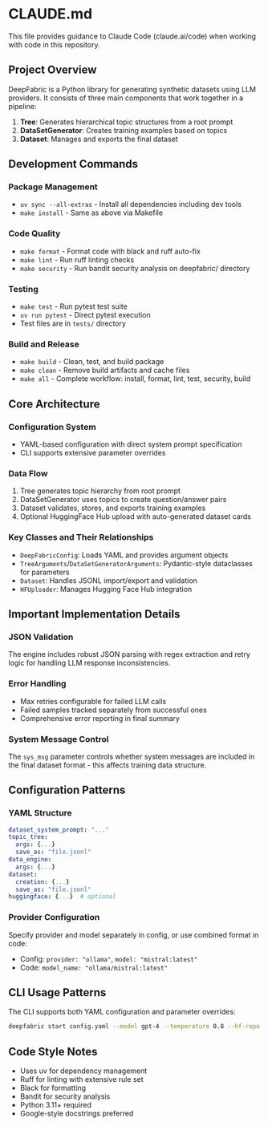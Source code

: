 # CLAUDE.md

This file provides guidance to Claude Code (claude.ai/code) when working with code in this repository.

## Project Overview

DeepFabric is a Python library for generating synthetic datasets using LLM providers. It consists of three main components that work together in a pipeline:

1. **Tree**: Generates hierarchical topic structures from a root prompt
2. **DataSetGenerator**: Creates training examples based on topics 
3. **Dataset**: Manages and exports the final dataset

## Development Commands

### Package Management
- `uv sync --all-extras` - Install all dependencies including dev tools
- `make install` - Same as above via Makefile

### Code Quality
- `make format` - Format code with black and ruff auto-fix
- `make lint` - Run ruff linting checks
- `make security` - Run bandit security analysis on deepfabric/ directory

### Testing
- `make test` - Run pytest test suite
- `uv run pytest` - Direct pytest execution
- Test files are in `tests/` directory

### Build and Release
- `make build` - Clean, test, and build package
- `make clean` - Remove build artifacts and cache files
- `make all` - Complete workflow: install, format, lint, test, security, build

## Core Architecture

### Configuration System
- YAML-based configuration with direct system prompt specification
- CLI supports extensive parameter overrides

### Data Flow
1. Tree generates topic hierarchy from root prompt
2. DataSetGenerator uses topics to create question/answer pairs
3. Dataset validates, stores, and exports training examples
4. Optional HuggingFace Hub upload with auto-generated dataset cards

### Key Classes and Their Relationships
- `DeepFabricConfig`: Loads YAML and provides argument objects
- `TreeArguments`/`DataSetGeneratorArguments`: Pydantic-style dataclasses for parameters
- `Dataset`: Handles JSONL import/export and validation
- `HFUploader`: Manages Hugging Face Hub integration

## Important Implementation Details

### JSON Validation
The engine includes robust JSON parsing with regex extraction and retry logic for handling LLM response inconsistencies.

### Error Handling
- Max retries configurable for failed LLM calls
- Failed samples tracked separately from successful ones
- Comprehensive error reporting in final summary

### System Message Control
The `sys_msg` parameter controls whether system messages are included in the final dataset format - this affects training data structure.

## Configuration Patterns

### YAML Structure
```yaml
dataset_system_prompt: "..."
topic_tree:
  args: {...}
  save_as: "file.jsonl"
data_engine:
  args: {...}
dataset:
  creation: {...}
  save_as: "file.jsonl"
huggingface: {...}  # optional
```

### Provider Configuration
Specify provider and model separately in config, or use combined format in code:
- Config: `provider: "ollama"`, `model: "mistral:latest"`
- Code: `model_name: "ollama/mistral:latest"`

## CLI Usage Patterns

The CLI supports both YAML configuration and parameter overrides:
```bash
deepfabric start config.yaml --model gpt-4 --temperature 0.8 --hf-repo user/dataset
```

## Code Style Notes
- Uses uv for dependency management
- Ruff for linting with extensive rule set
- Black for formatting
- Bandit for security analysis
- Python 3.11+ required
- Google-style docstrings preferred